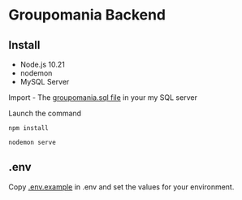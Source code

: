 # Groupomania Backend

## Install

- Node.js 10.21
- nodemon
- MySQL Server

Import - The [groupomania.sql file](https://github.com/annesoflouret/Projet-6/blob/master/backend/groupomania.sql) in your my SQL server

Launch the command 

```
npm install
```
```
nodemon serve
```


## .env

Copy [.env.example](https://github.com/annesoflouret/projet-7/blob/master/backend/.env.example) in .env and set the values for your environment.